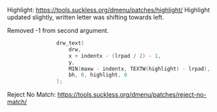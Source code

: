 Highlight:
https://tools.suckless.org/dmenu/patches/highlight/
Highlight updated slightly, written letter was shifting towards left.

Removed -1 from second argument.
```c
				drw_text(
					drw,
					x + indentx - (lrpad / 2) - 1,
					y,
					MIN(maxw - indentx, TEXTW(highlight) - lrpad),
					bh, 0, highlight, 0
				);
```


Reject No Match:
https://tools.suckless.org/dmenu/patches/reject-no-match/
